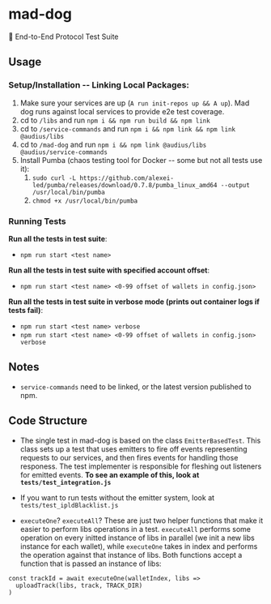 # mad-dog
🐶 End-to-End Protocol Test Suite

## Usage
### Setup/Installation -- Linking Local Packages:
1. Make sure your services are up (`A run init-repos up && A up`). Mad dog runs against local services to provide e2e test coverage.
2. cd to `/libs` and run `npm i && npm run build && npm link`
3. cd to `/service-commands` and run `npm i && npm link && npm link @audius/libs`
4. cd to `/mad-dog` and run `npm i && npm link @audius/libs @audius/service-commands`
5. Install Pumba (chaos testing tool for Docker -- some but not all tests use it):
    1. `sudo curl -L https://github.com/alexei-led/pumba/releases/download/0.7.8/pumba_linux_amd64 --output /usr/local/bin/pumba`  
    2. `chmod +x /usr/local/bin/pumba`

### Running Tests
**Run all the tests in test suite**: 
- `npm run start <test name>`

**Run all the tests in test suite with specified account offset**: 
- `npm run start <test name> <0-99 offset of wallets in config.json>`

**Run all the tests in test suite in verbose mode (prints out container logs if tests fail)**: 
- `npm run start <test name> verbose` 
- `npm run start <test name> <0-99 offset of wallets in config.json> verbose` 

## Notes
- `service-commands` need to be linked, or the latest version published to npm.

## Code Structure
- The single test in mad-dog is based on the class `EmitterBasedTest`. This class
sets up a test that uses emitters to fire off events representing requests to our services, and then fires events for handling those responess. The test implementer is responsible for fleshing out listeners for emitted events. **To see an example of this, look at `tests/test_integration.js`**

- If you want to run tests without the emitter system, look at `tests/test_ipldBlacklist.js`

- `executeOne`? `executeAll`? These are just two helper functions that make it easier to perform libs operations in a test. `executeAll` performs some operation on every initted instance of libs in parallel (we init a new libs instance for each wallet), while `executeOne` takes in index and performs the operation against that instance of libs. Both functions accept a function that is passed an instance of libs:
```
const trackId = await executeOne(walletIndex, libs =>
  uploadTrack(libs, track, TRACK_DIR)
)
```
